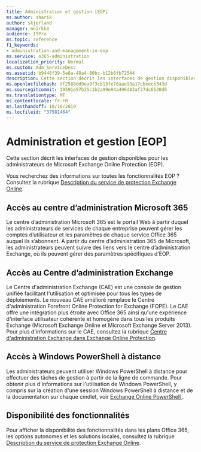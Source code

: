 ```yaml
---
title: Administration et gestion [EOP]
ms.author: sharik
author: skjerland
manager: mnirkhe
audience: ITPro
ms.topic: reference
f1_keywords:
- administration-and-management-in-eop
ms.service: o365-administration
localization_priority: Normal
ms.custom: Adm_ServiceDesc
ms.assetid: b9448f39-5e8a-48a4-80bc-b12b6fb72544
description: Cette section décrit les interfaces de gestion disponibles pour les administrateurs de Microsoft Exchange Online Protection (EOP).
ms.openlocfilehash: df2588dd9ea9f3cb13fe70aae93a17cbeecb343d
ms.sourcegitcommit: 19591e97b35c1b2a99e04a496d83af27dc6530d6
ms.translationtype: MT
ms.contentlocale: fr-FR
ms.lasthandoff: 10/18/2019
ms.locfileid: "37581464"
---
```

# <a name="administration-and-managementeop"></a>Administration et gestion [EOP]

Cette section décrit les interfaces de gestion disponibles pour les administrateurs de Microsoft Exchange Online Protection (EOP).
  
Vous recherchez des informations sur toutes les fonctionnalités EOP ? Consultez la rubrique [Description du service de protection Exchange Online](exchange-online-protection-service-description.md).
  
## <a name="access-to-the-microsoft-365-admin-center"></a>Accès au centre d’administration Microsoft 365

Le centre d’administration Microsoft 365 est le portail Web à partir duquel les administrateurs de services de chaque entreprise peuvent gérer les comptes d’utilisateur et les paramètres de chaque service Office 365 auquel ils s’abonnent. À partir du centre d’administration 365 de Microsoft, les administrateurs peuvent suivre des liens vers le centre d’administration Exchange, où ils peuvent gérer des paramètres spécifiques d’EOP.
  
## <a name="access-to-the-exchange-admin-center"></a>Accès au Centre d’administration Exchange

Le Centre d'administration Exchange (CAE) est une console de gestion unifiée facilitant l'utilisation et optimisée pour tous les types de déploiements. Le nouveau CAE amélioré remplace le Centre d'administration Forefront Online Protection for Exchange (FOPE). Le CAE offre une intégration plus étroite avec Office 365 ainsi qu'une expérience d'interface utilisateur cohérente et homogène dans tous les produits Exchange (Microsoft Exchange Online et Microsoft Exchange Server 2013). Pour plus d'informations sur le CAE, consultez la rubrique [Centre d'administration Exchange dans Exchange Online Protection](https://go.microsoft.com/fwlink/p/?LinkId=282381).
  
## <a name="remote-windows-powershell-access"></a>Accès à Windows PowerShell à distance

 Les administrateurs peuvent utiliser Windows PowerShell à distance pour effectuer des tâches de gestion à partir de la ligne de commande. Pour obtenir plus d'informations sur l'utilisation de Windows PowerShell, y compris sur la création d'une session Windows PowerShell à distance et de la documentation sur chaque cmdlet, voir [Exchange Online PowerShell ](https://go.microsoft.com/fwlink/p/?LinkId=282266).
  
## <a name="feature-availability"></a>Disponibilité des fonctionnalités

Pour afficher la disponibilité des fonctionnalités dans les plans Office 365, les options autonomes et les solutions locales, consultez la rubrique [Description du service de protection Exchange Online](exchange-online-protection-service-description.md).
  